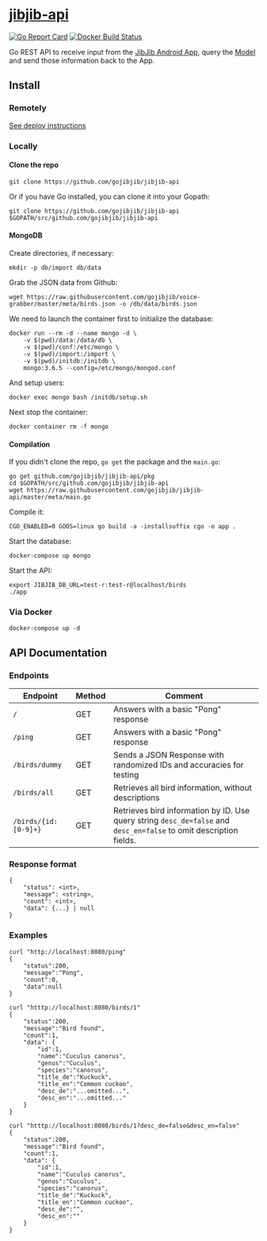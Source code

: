 # [jibjib-api](https://github.com/gojibjib/jibjib-api)

[![Go Report Card](https://goreportcard.com/badge/github.com/gojibjib/gopeana)](https://goreportcard.com/report/github.com/gojibjib/jibjib-api) [![Docker Build Status](https://img.shields.io/docker/build/obitech/jibjib-api.svg)](https://hub.docker.com/r/obitech/jibjib-api/builds/)

Go REST API to receive input from the [JibJib Android App](https://github.com/gojibjib/jibjib), query the [Model](https://github.com/gojibjib/jibjib-model) and send those information back to the App.

## Install
### Remotely
[See deploy instructions](https://github.com/gojibjib/jibjib-api/tree/master/deploy)

### Locally
#### Clone the repo
```
git clone https://github.com/gojibjib/jibjib-api
```

Or if you have Go installed, you can clone it into your Gopath:

```
git clone https://github.com/gojibjib/jibjib-api $GOPATH/src/github.com/gojibjib/jibjib-api
```

#### MongoDB
Create directories, if necessary:

```
mkdir -p db/import db/data
```

Grab the JSON data from Github:

```
wget https://raw.githubusercontent.com/gojibjib/voice-grabber/master/meta/birds.json -o /db/data/birds.json
```

We need to launch the container first to initialize the database:

```
docker run --rm -d --name mongo -d \
	-v $(pwd)/data:/data/db \
	-v $(pwd)/conf:/etc/mongo \
	-v $(pwd)/import:/import \
	-v $(pwd)/initdb:/initdb \
	mongo:3.6.5 --config=/etc/mongo/mongod.conf
```

And setup users:

```
docker exec mongo bash /initdb/setup.sh
```

Next stop the container:

```
docker container rm -f mongo
```

#### Compilation
If you didn't clone the repo, `go get` the package and the `main.go`:

```
go get github.com/gojibjib/jibjib-api/pkg
cd $GOPATH/src/github.com/gojibjib/jibjib-api
wget https://raw.githubusercontent.com/gojibjib/jibjib-api/master/meta/main.go 
```

Compile it:

```
CGO_ENABLED=0 GOOS=linux go build -a -installsuffix cgo -o app .
```

Start the database:

```
docker-compose up mongo
```

Start the API:

```
export JIBJIB_DB_URL=test-r:test-r@localhost/birds
./app
```

### Via Docker

```
docker-compose up -d
```

## API Documentation
### Endpoints

Endpoint|Method|Comment
---|---|---
`/`|GET|Answers with a basic "Pong" response
`/ping`|GET|Answers with a basic "Pong" response
`/birds/dummy`|GET|Sends a JSON Response with randomized IDs and accuracies for testing
`/birds/all`|GET|Retrieves all bird information, without descriptions
`/birds/{id:[0-9]+}`|GET|Retrieves bird information by ID. Use query string `desc_de=false` and `desc_en=false` to omit description fields.

### Response format

```
{
    "status": <int>,
    "message": <string>,
    "count": <int>,
    "data": {...} | null
}
```

### Examples

```
curl "http://localhost:8080/ping"
{
    "status":200,
    "message":"Pong",
    "count":0,
    "data":null
}
```

```
curl "htttp://localhost:8080/birds/1"
{
    "status":200,
    "message":"Bird found",
    "count":1,
    "data": {
        "id":1,
        "name":"Cuculus canorus",
        "genus":"Cuculus",
        "species":"canorus",
        "title_de":"Kuckuck",
        "title_en":"Common cuckoo",
        "desc_de":"...omitted...",
        "desc_en":"...omitted..."
    }
}
```

```
curl "htttp://localhost:8080/birds/1?desc_de=false&desc_en=false"
{
    "status":200,
    "message":"Bird found",
    "count":1,
    "data": {
        "id":1,
        "name":"Cuculus canorus",
        "genus":"Cuculus",
        "species":"canorus",
        "title_de":"Kuckuck",
        "title_en":"Common cuckoo",
        "desc_de":"",
        "desc_en":""
    }
}
```